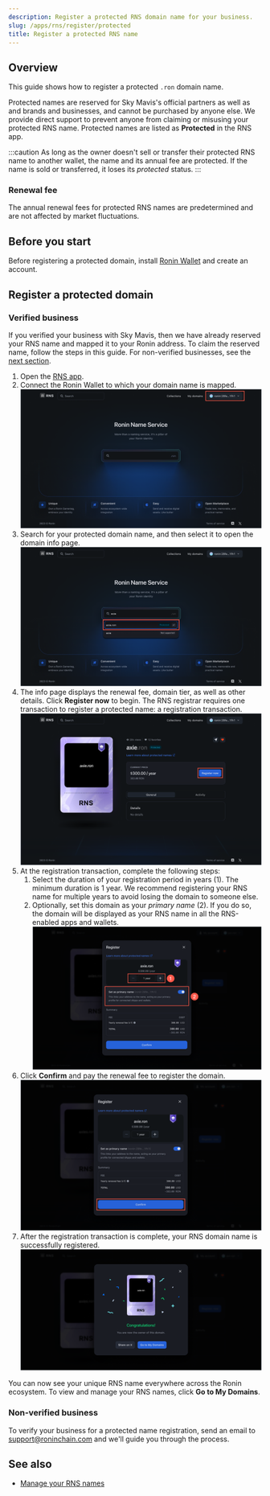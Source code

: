 ```yaml
---
description: Register a protected RNS domain name for your business.
slug: /apps/rns/register/protected
title: Register a protected RNS name
---
```


## Overview

This guide shows how to register a protected `.ron` domain name.

Protected names are reserved for Sky Mavis's official partners as well as and brands and businesses, and cannot be purchased by anyone else. We provide direct support to prevent anyone from claiming or misusing your protected RNS name. Protected names are listed as **Protected** in the RNS app.

:::caution
As long as the owner doesn't sell or transfer their protected RNS name to another wallet, the name and its annual fee are protected. If the name is sold or transferred, it loses its *protected* status.
:::

### Renewal fee

The annual renewal fees for protected RNS names are predetermined and are not affected by market fluctuations.

## Before you start

Before registering a protected domain, install [Ronin Wallet](https://wallet.roninchain.com) and create an account.

## Register a protected domain

### Verified business

If you verified your business with Sky Mavis, then we have already reserved your RNS name and mapped it to your Ronin address. To claim the reserved name, follow the steps in this guide. For non-verified businesses, see the [next section](#non-verified-business).

1. Open the [RNS app](https://id.roninchain.com).
1. Connect the Ronin Wallet to which your domain name is mapped.
![connect-wallet](../../assets/protected/connect-wallet.png)
1. Search for your protected domain name, and then select it to open the domain info page.
![search](../../assets/protected/search.png)
1. The info page displays the renewal fee, domain tier, as well as other details. Click **Register now** to begin. The RNS registrar requires one transaction to register a protected name: a registration transaction.
![register](../../assets/protected/register.png)
1. At the registration transaction, complete the following steps:
   1. Select the duration of your registration period in years (1). The minimum duration is 1 year. We recommend registering your RNS name for multiple years to avoid losing the domain to someone else.
   1. Optionally, set this domain as your *primary name* (2). If you do so, the domain will be displayed as your RNS name in all the RNS-enabled apps and wallets.
![review](../../assets/protected/review.png)
1. Click **Confirm** and pay the renewal fee to register the domain.
![confirm](../../assets/protected/confirm.png)
1. After the registration transaction is complete, your RNS domain name is successfully registered.
![success](../../assets/protected/success.png)

You can now see your unique RNS name everywhere across the Ronin ecosystem. To view and manage your RNS names, click **Go to My Domains**.

### Non-verified business

To verify your business for a protected name registration, send an email to [support@roninchain.com](mailto:support@roninchain.com) and we'll guide you through the process.

## See also

* [Manage your RNS names](./../../manage.md)
